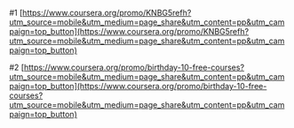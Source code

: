 #1
[https://www.coursera.org/promo/KNBG5refh?utm_source=mobile&utm_medium=page_share&utm_content=pp&utm_campaign=top_button](https://www.coursera.org/promo/KNBG5refh?utm_source=mobile&utm_medium=page_share&utm_content=pp&utm_campaign=top_button)

#2
[https://www.coursera.org/promo/birthday-10-free-courses?utm_source=mobile&utm_medium=page_share&utm_content=pp&utm_campaign=top_button](https://www.coursera.org/promo/birthday-10-free-courses?utm_source=mobile&utm_medium=page_share&utm_content=pp&utm_campaign=top_button)
